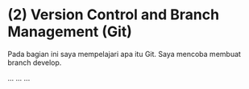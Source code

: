 # (2) Version Control and Branch Management (Git)

Pada bagian ini saya mempelajari apa itu Git.
Saya mencoba membuat branch develop.

...
...
...

